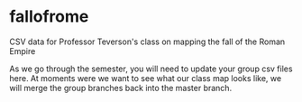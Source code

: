 # fallofrome
CSV data for Professor Teverson's class on mapping the fall of the Roman Empire

As we go through the semester, you will need to update your group csv files here. At moments were we want to see what our class map looks like, we will merge the group branches back into the master branch.

